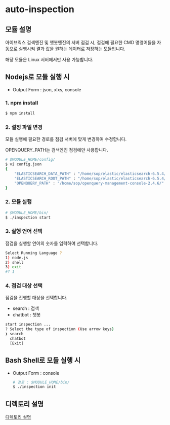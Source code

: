 # auto-inspection
## 모듈 설명

아이브릭스 검색엔진 및 챗봇엔진의 서버 점검 시, 점검에 필요한 CMD 명령어들을 자동으로 실행시켜 결과 값을 원하는 데이터로 저장하는 모듈입니다.

해당 모듈은 Linux 서버에서만 사용 가능합니다. 

## Nodejs로 모듈 실행 시

- Output Form : json, xlxs, console

### 1. npm install

```bash
$ npm install 
```

### 2. 설정 파일 변경

모듈 실행에 필요한 경로를 점검 서버에 맞게 변경하여 수정합니다. 

OPENQUERY_PATH는 검색엔진 점검에만 사용합니다. 

```bash
# $MODULE_HOME/config/ 
$ vi config.json
{
    "ELASTICSEARCH_DATA_PATH" : "/home/sop/elastic/elasticsearch-6.5.4/",
    "ELASTICSEARCH_ROOT_PATH" : "/home/sop/elastic/elasticsearch-6.5.4/",
    "OPENQUERY_PATH" : "/home/sop/openquery-management-console-2.4.6/"
}
```

### 2. 모듈 실행

```bash
# $MODULE_HOME/bin/ 
$ ./inspection start
```

### 3. 실행 언어 선택

점검을 실행할 언어의 숫자를 입력하여 선택합니다. 

```bash
Select Running Language ?
1) node.js
2) shell
3) exit
#? 1  
```

### 4. 점검 대상 선택

점검을 진행할 대상을 선택합니다. 

- search : 검색
- chatbot : 챗봇

```bash
start inspection ...
? Select the type of inspection (Use arrow keys)
❯ search
  chatbot
  [Exit]
```

## Bash Shell로 모듈 실행 시

- Output Form : console

    ```bash
    # 경로 : $MODULE_HOME/bin/ 
    $ ./inspection init 
    ```

## 디렉토리 설명

[디렉토리 설명 ](https://www.notion.so/aecdaf3a2494446ca95f252648e1b782)
